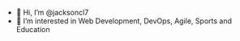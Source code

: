 - 👋 Hi, I’m @jacksoncl7
- 👀 I’m interested in Web Development, DevOps, Agile, Sports and Education

<!---
jacksoncl7/jacksoncl7 is a ✨ special ✨ repository because its `README.md` (this file) appears on your GitHub profile.
You can click the Preview link to take a look at your changes.
--->
